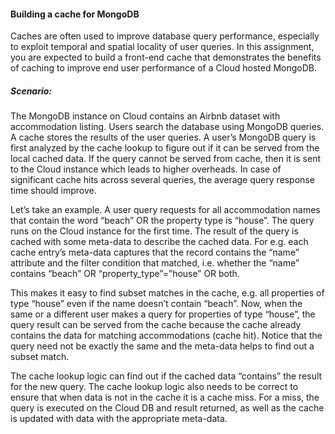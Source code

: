 
#### Building a cache for MongoDB

Caches are often used to improve database query performance, especially to exploit temporal and spatial locality of user queries. In this assignment, you are expected to build a front-end cache that demonstrates the benefits of caching to improve end user performance of a Cloud hosted MongoDB.

##### Scenario:
The MongoDB instance on Cloud contains an Airbnb dataset with accommodation listing. Users search the database using MongoDB queries. A cache stores the results of the user queries. A user’s MongoDB query is first analyzed by the cache lookup to figure out if it can be served from the local cached data. If the query cannot be served from cache, then it is sent to the Cloud instance which leads to higher overheads. In case of significant cache hits across several queries, the average query response time should improve. 

Let’s take an example. A user query requests for all accommodation names that contain the word “beach” OR the property type is “house”. The query runs on the Cloud instance for the first time. The result of the query is cached with some meta-data to describe the cached data. For e.g. each cache entry’s meta-data captures that the record contains the “name” attribute and the filter condition that matched, i.e. whether the “name” contains “beach” OR “property_type”=”house” OR both. 

This makes it easy to find subset matches in the cache, e.g. all properties of type “house” even if the name doesn’t contain “beach”. Now, when the same or a different user makes a query for properties of type “house”, the query result can be served from the cache because the cache already contains the data for matching accommodations (cache hit). Notice that the query need not be exactly the same and the meta-data helps to find out a subset match. 

The cache lookup logic can find out if the cached data “contains” the result for the new query. The cache lookup logic also needs to be correct to ensure that when data is not in the cache it is a cache miss. For a miss, the query is executed on the Cloud DB and result returned, as well as the cache is updated with data with the appropriate meta-data.


